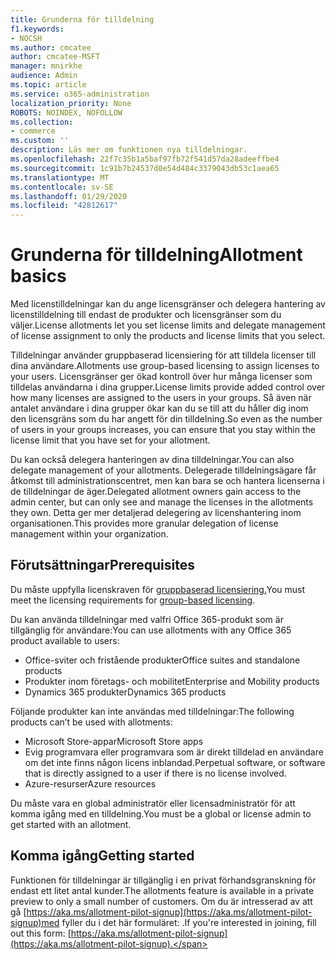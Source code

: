 ```yaml
---
title: Grunderna för tilldelning
f1.keywords:
- NOCSH
ms.author: cmcatee
author: cmcatee-MSFT
manager: mnirkhe
audience: Admin
ms.topic: article
ms.service: o365-administration
localization_priority: None
ROBOTS: NOINDEX, NOFOLLOW
ms.collection:
- commerce
ms.custom: ''
description: Läs mer om funktionen nya tilldelningar.
ms.openlocfilehash: 22f7c35b1a5baf97fb72f541d57da28adeeffbe4
ms.sourcegitcommit: 1c91b7b24537d0e54d484c3379043db53c1aea65
ms.translationtype: MT
ms.contentlocale: sv-SE
ms.lasthandoff: 01/29/2020
ms.locfileid: "42812617"
---
```

# <a name="allotment-basics"></a><span data-ttu-id="c8b7b-103">Grunderna för tilldelning</span><span class="sxs-lookup"><span data-stu-id="c8b7b-103">Allotment basics</span></span>

<span data-ttu-id="c8b7b-104">Med licenstilldelningar kan du ange licensgränser och delegera hantering av licenstilldelning till endast de produkter och licensgränser som du väljer.</span><span class="sxs-lookup"><span data-stu-id="c8b7b-104">License allotments let you set license limits and delegate management of license assignment to only the products and license limits that you select.</span></span>

<span data-ttu-id="c8b7b-105">Tilldelningar använder gruppbaserad licensiering för att tilldela licenser till dina användare.</span><span class="sxs-lookup"><span data-stu-id="c8b7b-105">Allotments use group-based licensing to assign licenses to your users.</span></span> <span data-ttu-id="c8b7b-106">Licensgränser ger ökad kontroll över hur många licenser som tilldelas användarna i dina grupper.</span><span class="sxs-lookup"><span data-stu-id="c8b7b-106">License limits provide added control over how many licenses are assigned to the users in your groups.</span></span> <span data-ttu-id="c8b7b-107">Så även när antalet användare i dina grupper ökar kan du se till att du håller dig inom den licensgräns som du har angett för din tilldelning.</span><span class="sxs-lookup"><span data-stu-id="c8b7b-107">So even as the number of users in your groups increases, you can ensure that you stay within the license limit that you have set for your allotment.</span></span>

<span data-ttu-id="c8b7b-108">Du kan också delegera hanteringen av dina tilldelningar.</span><span class="sxs-lookup"><span data-stu-id="c8b7b-108">You can also delegate management of your allotments.</span></span> <span data-ttu-id="c8b7b-109">Delegerade tilldelningsägare får åtkomst till administrationscentret, men kan bara se och hantera licenserna i de tilldelningar de äger.</span><span class="sxs-lookup"><span data-stu-id="c8b7b-109">Delegated allotment owners gain access to the admin center, but can only see and manage the licenses in the allotments they own.</span></span> <span data-ttu-id="c8b7b-110">Detta ger mer detaljerad delegering av licenshantering inom organisationen.</span><span class="sxs-lookup"><span data-stu-id="c8b7b-110">This provides more granular delegation of license management within your organization.</span></span>

## <a name="prerequisites"></a><span data-ttu-id="c8b7b-111">Förutsättningar</span><span class="sxs-lookup"><span data-stu-id="c8b7b-111">Prerequisites</span></span>

<span data-ttu-id="c8b7b-112">Du måste uppfylla licenskraven för [gruppbaserad licensiering.](https://docs.microsoft.com/azure/active-directory/fundamentals/active-directory-licensing-whatis-azure-portal#licensing-requirements)</span><span class="sxs-lookup"><span data-stu-id="c8b7b-112">You must meet the licensing requirements for [group-based licensing](https://docs.microsoft.com/azure/active-directory/fundamentals/active-directory-licensing-whatis-azure-portal#licensing-requirements).</span></span>

<span data-ttu-id="c8b7b-113">Du kan använda tilldelningar med valfri Office 365-produkt som är tillgänglig för användare:</span><span class="sxs-lookup"><span data-stu-id="c8b7b-113">You can use allotments with any Office 365 product available to users:</span></span>

- <span data-ttu-id="c8b7b-114">Office-sviter och fristående produkter</span><span class="sxs-lookup"><span data-stu-id="c8b7b-114">Office suites and standalone products</span></span>
- <span data-ttu-id="c8b7b-115">Produkter inom företags- och mobilitet</span><span class="sxs-lookup"><span data-stu-id="c8b7b-115">Enterprise and Mobility products</span></span>
- <span data-ttu-id="c8b7b-116">Dynamics 365 produkter</span><span class="sxs-lookup"><span data-stu-id="c8b7b-116">Dynamics 365 products</span></span>

<span data-ttu-id="c8b7b-117">Följande produkter kan inte användas med tilldelningar:</span><span class="sxs-lookup"><span data-stu-id="c8b7b-117">The following products can’t be used with allotments:</span></span>

- <span data-ttu-id="c8b7b-118">Microsoft Store-appar</span><span class="sxs-lookup"><span data-stu-id="c8b7b-118">Microsoft Store apps</span></span>
- <span data-ttu-id="c8b7b-119">Evig programvara eller programvara som är direkt tilldelad en användare om det inte finns någon licens inblandad.</span><span class="sxs-lookup"><span data-stu-id="c8b7b-119">Perpetual software, or software that is directly assigned to a user if there is no license involved.</span></span>
- <span data-ttu-id="c8b7b-120">Azure-resurser</span><span class="sxs-lookup"><span data-stu-id="c8b7b-120">Azure resources</span></span>

<span data-ttu-id="c8b7b-121">Du måste vara en global administratör eller licensadministratör för att komma igång med en tilldelning.</span><span class="sxs-lookup"><span data-stu-id="c8b7b-121">You must be a global or license admin to get started with an allotment.</span></span>

## <a name="getting-started"></a><span data-ttu-id="c8b7b-122">Komma igång</span><span class="sxs-lookup"><span data-stu-id="c8b7b-122">Getting started</span></span>

<span data-ttu-id="c8b7b-123">Funktionen för tilldelningar är tillgänglig i en privat förhandsgranskning för endast ett litet antal kunder.</span><span class="sxs-lookup"><span data-stu-id="c8b7b-123">The allotments feature is available in a private preview to only a small number of customers.</span></span> <span data-ttu-id="c8b7b-124">Om du är intresserad av att gå [https://aka.ms/allotment-pilot-signup](https://aka.ms/allotment-pilot-signup)med fyller du i det här formuläret: .</span><span class="sxs-lookup"><span data-stu-id="c8b7b-124">If you're interested in joining, fill out this form: [https://aka.ms/allotment-pilot-signup](https://aka.ms/allotment-pilot-signup).</span></span>
